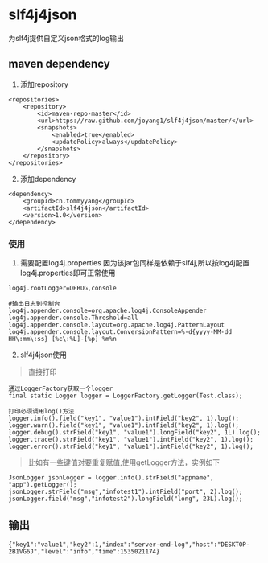 # slf4j4json
为slf4j提供自定义json格式的log输出

## maven dependency
1. 添加repository
```
<repositories>
    <repository>
        <id>maven-repo-master</id>
        <url>https://raw.github.com/joyang1/slf4j4json/master/</url>
        <snapshots>
            <enabled>true</enabled>
            <updatePolicy>always</updatePolicy>
        </snapshots>
    </repository>
</repositories>
```
2. 添加dependency
```
<dependency>
    <groupId>cn.tommyyang</groupId>
    <artifactId>slf4j4json</artifactId>
    <version>1.0</version>
</dependency>
```

### 使用
1. 需要配置log4j.properties
因为该jar包同样是依赖于slf4j,所以按log4j配置log4j.properties即可正常使用
```
log4j.rootLogger=DEBUG,console

#输出日志到控制台
log4j.appender.console=org.apache.log4j.ConsoleAppender
log4j.appender.console.Threshold=all
log4j.appender.console.layout=org.apache.log4j.PatternLayout
log4j.appender.console.layout.ConversionPattern=%-d{yyyy-MM-dd HH\:mm\:ss} [%c\:%L]-[%p] %m%n
```

2. slf4j4json使用
>直接打印
```
通过LoggerFactory获取一个logger
final static Logger logger = LoggerFactory.getLogger(Test.class);

打印必须调用log()方法
logger.info().field("key1", "value1").intField("key2", 1).log();
logger.warn().field("key1", "value1").intField("key2", 1).log();
logger.debug().strField("key1", "value1").longField("key2", 1L).log();
logger.trace().strField("key1", "value1").intField("key2", 1).log();
logger.error().strField("key1", "value1").intField("key2", 1).log();
```

>比如有一些键值对要重复赋值,使用getLogger方法，实例如下
```
JsonLogger jsonLogger = logger.info().strField("appname", "app").getLogger();
jsonLogger.strField("msg","infotest1").intField("port", 2).log();
jsonLogger.field("msg","infotest2").longField("long", 23L).log();
```

## 输出
```
{"key1":"value1","key2":1,"index":"server-end-log","host":"DESKTOP-2B1VG6J","level":"info","time":1535021174}
```
